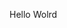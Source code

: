 Hello Wolrd












































































































































































































































































































































































































































































































































































































































































































































































































































































































































































































































































































































































































































































































































































































































































































































































































































































































































































































































































































































































































































































